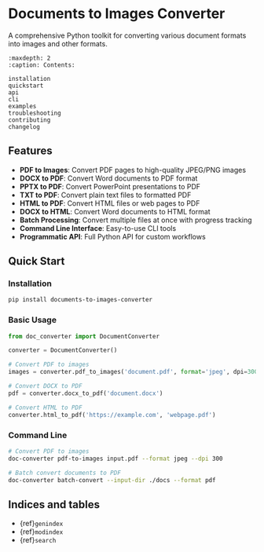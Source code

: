 # Documents to Images Converter

A comprehensive Python toolkit for converting various document formats into images and other formats.

```{toctree}
:maxdepth: 2
:caption: Contents:

installation
quickstart
api
cli
examples
troubleshooting
contributing
changelog
```

## Features

- **PDF to Images**: Convert PDF pages to high-quality JPEG/PNG images
- **DOCX to PDF**: Convert Word documents to PDF format  
- **PPTX to PDF**: Convert PowerPoint presentations to PDF
- **TXT to PDF**: Convert plain text files to formatted PDF
- **HTML to PDF**: Convert HTML files or web pages to PDF
- **DOCX to HTML**: Convert Word documents to HTML format
- **Batch Processing**: Convert multiple files at once with progress tracking
- **Command Line Interface**: Easy-to-use CLI tools
- **Programmatic API**: Full Python API for custom workflows

## Quick Start

### Installation

```bash
pip install documents-to-images-converter
```

### Basic Usage

```python
from doc_converter import DocumentConverter

converter = DocumentConverter()

# Convert PDF to images
images = converter.pdf_to_images('document.pdf', format='jpeg', dpi=300)

# Convert DOCX to PDF  
pdf = converter.docx_to_pdf('document.docx')

# Convert HTML to PDF
converter.html_to_pdf('https://example.com', 'webpage.pdf')
```

### Command Line

```bash
# Convert PDF to images
doc-converter pdf-to-images input.pdf --format jpeg --dpi 300

# Batch convert documents to PDF
doc-converter batch-convert --input-dir ./docs --format pdf
```

## Indices and tables

- {ref}`genindex`
- {ref}`modindex`
- {ref}`search`
